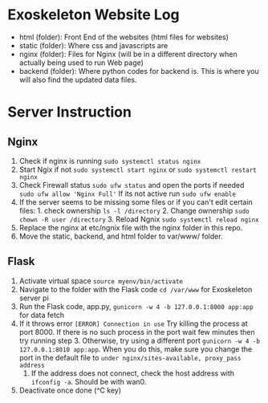 # Exoskeleton Website Log
- html (folder): Front End of the websites (html files for websites)
- static (folder): Where css and javascripts are
- nginx (folder): Files for Nginx (will be in a different directory when actually being used to run Web page)
- backend (folder): Where python codes for backend is. This is where you will also find the updated data files.

# Server Instruction
## Nginx
1. Check if nginx is running `sudo systemctl status nginx`
2. Start Ngix if not `sudo systemctl start nginx` or `sudo systemctl restart nginx`
3. Check Firewall status `sudo ufw status` and open the ports if needed `sudo ufw allow 'Nginx Full'` If its not active run ```sudo ufw enable```
4. If the server seems to be missing some files or if you can't edit certain files:
       1. check ownership `ls -l /directory`
       2. Change ownership `sudo chown -R user /directory`
       3. Reload Ngnix `sudo systemctl reload nginx`
5. Replace the nginx at etc/ngnix file with the nginx folder in this repo.
6. Move the static, backend, and html folder to var/www/ folder. 

## Flask
1. Activate virtual space `source myenv/bin/activate`
2. Navigate to the folder with the Flask code `cd /var/www` for Exoskeleton server pi
3. Run the Flask code, app.py, `gunicorn -w 4 -b 127.0.0.1:8000 app:app` for data fetch
4. If it throws error `[ERROR] Connection in use` Try killing the process at port 8000. If there is no such process in the port wait few minutes then try running step 3. Otherwise, try using a different port `gunicorn -w 4 -b 127.0.0.1:8010 app:app`. When you do this, make sure you change the port in the default file to `under nginx/sites-available, proxy_pass address`
   1. If the address does not connect, check the host address with `ifconfig -a`. Should be with wan0.
5. Deactivate once done (^C key)

